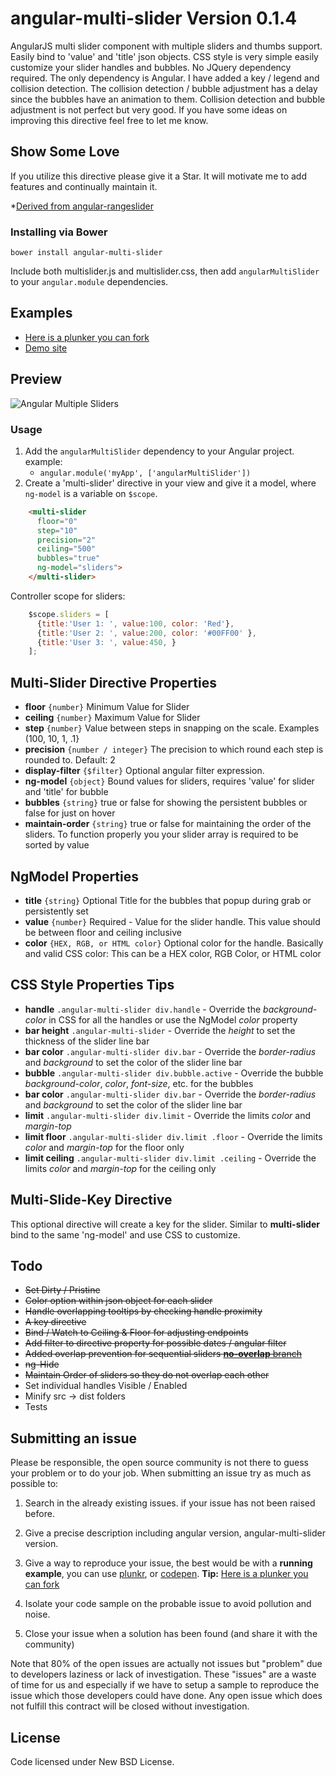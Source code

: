 angular-multi-slider Version 0.1.4
===================

AngularJS multi slider component with multiple sliders and thumbs support. Easily bind to 'value' and 'title' json objects. 
CSS style is very simple easily customize your slider handles and bubbles. No JQuery dependency required. The only dependency is Angular.
I have added a key / legend and collision detection. The collision detection / bubble adjustment has a delay since the bubbles 
have an animation to them. Collision detection and bubble adjustment is not perfect but very good. If you have some ideas on improving
this directive feel free to let me know.

## Show Some Love
If you utilize this directive please give it a Star. It will motivate me to add features and continually maintain it. 

*[Derived from angular-rangeslider](https://github.com/supertorio/angular-rangeslider-directive) 

### Installing via Bower
```
bower install angular-multi-slider
```
	
Include both multislider.js and multislider.css, then add `angularMultiSlider` to your `angular.module` dependencies.

## Examples

* [Here is a plunker you can fork](http://plnkr.co/edit/uTrlSK4R0iEhmg3mF2Cv?p=preview)
* [Demo site](http://keithfimreite.com/angular-multi-slider-directive.aspx)

## Preview

![Angular Multiple Sliders](http://keithfimreite.com/BlogFiles/keithfimreite/angular/multislider/angular-multiple-sliders.png)

### Usage

1. Add the `angularMultiSlider` dependency to your Angular project. example:
	* `angular.module('myApp', ['angularMultiSlider'])`	
2. Create a 'multi-slider' directive in your view and give it a model, where `ng-model` is a variable on `$scope`.
```html
    <multi-slider
      floor="0"
      step="10"
      precision="2"
      ceiling="500"
      bubbles="true"
      ng-model="sliders">
    </multi-slider>
```
Controller scope for sliders:
```js
    $scope.sliders = [
      {title:'User 1: ', value:100, color: 'Red'},
      {title:'User 2: ', value:200, color: '#00FF00' },
      {title:'User 3: ', value:450, }
    ];
```

## Multi-Slider Directive Properties

* __floor__ `{number}` Minimum Value for Slider
* __ceiling__ `{number}` Maximum Value for Slider
* __step__ `{number}` Value between steps in snapping on the scale. Examples (100, 10, 1, .1}
* __precision__ `{number / integer}` The precision to which round each step is rounded to. Default: 2
* __display-filter__ `{$filter}` Optional angular filter expression.
* __ng-model__ `{object}` Bound values for sliders, requires 'value' for slider and 'title' for bubble
* __bubbles__ `{string}` true or false for showing the persistent bubbles or false for just on hover
* __maintain-order__ `{string}` true or false for maintaining the order of the sliders. To function properly you your slider array is required to be sorted by value

## NgModel Properties

* __title__ `{string}` Optional Title for the bubbles that popup during grab or persistently set
* __value__ `{number}` Required - Value for the slider handle. This value should be between floor and ceiling inclusive
* __color__ `{HEX, RGB, or HTML color}` Optional color for the handle. Basically and valid CSS color: This can be a HEX color, RGB Color, or HTML color 

## CSS Style Properties Tips

* __handle__ `.angular-multi-slider div.handle` - Override the *background-color* in CSS for all the handles or use the NgModel *color* property  
* __bar height__ `.angular-multi-slider` - Override the *height* to set the thickness of the slider line bar
* __bar color__ `.angular-multi-slider div.bar` - Override the *border-radius* and *background* to set the color of the slider line bar
* __bubble__ `.angular-multi-slider div.bubble.active` - Override the bubble *background-color*, *color*, *font-size*, etc. for the bubbles
* __bar color__ `.angular-multi-slider div.bar` - Override the *border-radius* and *background* to set the color of the slider line bar
* __limit__ `.angular-multi-slider div.limit` - Override the limits *color* and *margin-top*
* __limit floor__ `.angular-multi-slider div.limit .floor` - Override the limits *color* and *margin-top* for the floor only
* __limit ceiling__ `.angular-multi-slider div.limit .ceiling` - Override the limits *color* and *margin-top* for the ceiling only

## Multi-Slide-Key Directive

This optional directive will create a key for the slider. Similar to __multi-slider__ bind to the same 'ng-model' and use CSS to customize.

## Todo

* ~~Set Dirty / Pristine~~
* ~~Color option within json object for each slider~~
* ~~Handle overlapping tooltips by checking handle proximity~~
* ~~A key directive~~
* ~~Bind / Watch to Ceiling & Floor for adjusting endpoints~~
* ~~Add filter to directive property for possible dates / angular filter~~
* ~~Added overlap prevention for sequential sliders [__no-overlap__ branch](https://github.com/enkodellc/angular-multi-slider/tree/no-overlap)~~
* ~~ng-Hide~~
* ~~Maintain Order of sliders so they do not overlap each other~~
* Set individual handles Visible / Enabled
* Minify src -> dist folders
* Tests

## Submitting an issue

Please be responsible, the open source community is not there to guess your problem or to do your job. When submitting an issue try as much as possible to:

1. Search in the already existing issues. if your issue has not been raised before.

2. Give a precise description including angular version, angular-multi-slider version.

3. Give a way to reproduce your issue, the best would be with a <strong>running example</strong>, you can use [plunkr](http://plnkr.co/), or [codepen](http://codepen.io/). 
**Tip:** [Here is a plunker you can fork](http://plnkr.co/edit/uTrlSK4R0iEhmg3mF2Cv?p=preview)

4. Isolate your code sample on the probable issue to avoid pollution and noise.

5. Close your issue when a solution has been found (and share it with the community)

Note that 80% of the open issues are actually not issues but "problem" due to developers laziness or lack of investigation. These "issues" are a waste of time for us and especially if we have to setup a sample to reproduce the issue which those developers could have done. Any open issue which does not fulfill this contract will be closed without investigation.

## License

Code licensed under New BSD License.